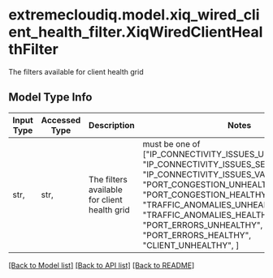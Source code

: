 # extremecloudiq.model.xiq_wired_client_health_filter.XiqWiredClientHealthFilter

The filters available for client health grid

## Model Type Info
Input Type | Accessed Type | Description | Notes
------------ | ------------- | ------------- | -------------
str,  | str,  | The filters available for client health grid | must be one of ["IP_CONNECTIVITY_ISSUES_UNASSIGNED_IP", "IP_CONNECTIVITY_ISSUES_SELF_ASSIGNED_IP", "IP_CONNECTIVITY_ISSUES_VALID_IP", "PORT_CONGESTION_UNHEALTHY", "PORT_CONGESTION_HEALTHY", "TRAFFIC_ANOMALIES_UNHEALTHY", "TRAFFIC_ANOMALIES_HEALTHY", "PORT_ERRORS_UNHEALTHY", "PORT_ERRORS_HEALTHY", "CLIENT_UNHEALTHY", ] 

[[Back to Model list]](../../README.md#documentation-for-models) [[Back to API list]](../../README.md#documentation-for-api-endpoints) [[Back to README]](../../README.md)

